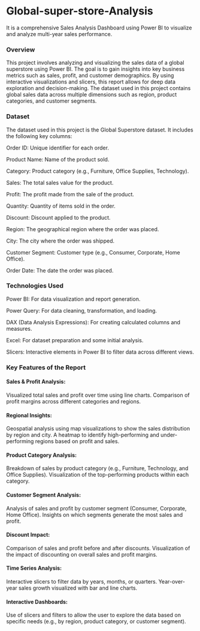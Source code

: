 # Global-super-store-Analysis
It is a comprehensive Sales Analysis Dashboard using Power BI to visualize and analyze multi-year sales performance.
### Overview
This project involves analyzing and visualizing the sales data of a global superstore using Power BI. The goal is to gain insights into key business metrics such as sales, profit, and customer demographics. By using interactive visualizations and slicers, this report allows for deep data exploration and decision-making. The dataset used in this project contains global sales data across multiple dimensions such as region, product categories, and customer segments.

### Dataset

The dataset used in this project is the Global Superstore dataset. It includes the following key columns:

Order ID: Unique identifier for each order.

Product Name: Name of the product sold.

Category: Product category (e.g., Furniture, Office Supplies, Technology).

Sales: The total sales value for the product.

Profit: The profit made from the sale of the product.

Quantity: Quantity of items sold in the order.

Discount: Discount applied to the product.

Region: The geographical region where the order was placed.

City: The city where the order was shipped.

Customer Segment: Customer type (e.g., Consumer, Corporate, Home Office).

Order Date: The date the order was placed.

### Technologies Used

Power BI: For data visualization and report generation.

Power Query: For data cleaning, transformation, and loading.

DAX (Data Analysis Expressions): For creating calculated columns and measures.

Excel: For dataset preparation and some initial analysis.

Slicers: Interactive elements in Power BI to filter data across different views.

### Key Features of the Report

#### Sales & Profit Analysis:

Visualized total sales and profit over time using line charts.
Comparison of profit margins across different categories and regions.

#### Regional Insights:

Geospatial analysis using map visualizations to show the sales distribution by region and city.
A heatmap to identify high-performing and under-performing regions based on profit and sales.

#### Product Category Analysis:

Breakdown of sales by product category (e.g., Furniture, Technology, and Office Supplies).
Visualization of the top-performing products within each category.

#### Customer Segment Analysis:

Analysis of sales and profit by customer segment (Consumer, Corporate, Home Office).
Insights on which segments generate the most sales and profit.

#### Discount Impact:

Comparison of sales and profit before and after discounts.
Visualization of the impact of discounting on overall sales and profit margins.

#### Time Series Analysis:

Interactive slicers to filter data by years, months, or quarters.
Year-over-year sales growth visualized with bar and line charts.

#### Interactive Dashboards:

Use of slicers and filters to allow the user to explore the data based on specific needs (e.g., by region, product category, or customer segment).
